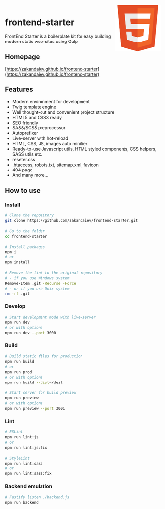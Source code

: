 <img width=150 align="right" src="https://raw.githubusercontent.com/zakandaiev/frontend-starter/main/src/public/favicon.svg" alt="HTML5 Logo">

# frontend-starter

FrontEnd Starter is a boilerplate kit for easy building modern static web-sites using Gulp

## Homepage
[https://zakandaiev.github.io/frontend-starter](https://zakandaiev.github.io/frontend-starter)

## Features
* Modern environment for development
* Twig template engine
* Well thought-out and convenient project structure
* HTML5 and CSS3 ready
* SEO friendly
* SASS/SCSS preprocessor
* Autoprefixer
* Live-server with hot-reload
* HTML, CSS, JS, images auto minifier
* Ready-to-use Javascript utils, HTML styled components, CSS helpers, SASS utils etc.
* reseter.css
* .htaccess, robots.txt, sitemap.xml, favicon
* 404 page
* And many more...

## How to use

### Install

``` bash
# Clone the repository
git clone https://github.com/zakandaiev/frontend-starter.git

# Go to the folder
cd frontend-starter

# Install packages
npm i
# or
npm install

# Remove the link to the original repository
# - if you use Windows system
Remove-Item .git -Recurse -Force
# - or if you use Unix system
rm -rf .git
```

### Develop

``` bash
# Start development mode with live-server
npm run dev
# or with options
npm run dev --port 3000
```

### Build

``` bash
# Build static files for production
npm run build
# or
npm run prod
# or with options
npm run build --dist=/dest

# Start server for build preview
npm run preview
# or with options
npm run preview --port 3001
```

### Lint

``` bash
# ESLint
npm run lint:js
# or
npm run lint:js:fix

# StyleLint
npm run lint:sass
# or
npm run lint:sass:fix
```

### Backend emulation

``` bash
# Fastify listen ./backend.js
npm run backend
```
